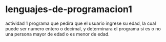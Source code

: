 # lenguajes-de-programacion1
actividad 1 
programa que pedira que el usuario ingrese su edad, la cual puede ser numero entero o decimal, y determinara el programa si es o no una persona mayor de edad o es 
menor de edad.

